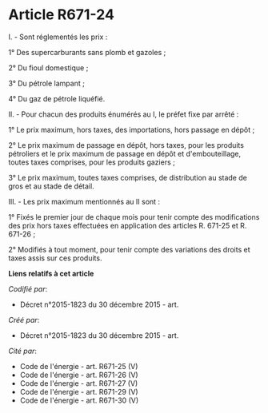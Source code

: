 # Article R671-24

I. - Sont réglementés les prix : 

1° Des supercarburants sans plomb et gazoles ; 

2° Du fioul domestique ; 

3° Du pétrole lampant ; 

4° Du gaz de pétrole liquéfié. 

II. - Pour chacun des produits énumérés au I, le préfet fixe par arrêté : 

1° Le prix maximum, hors taxes, des importations, hors passage en dépôt ; 

2° Le prix maximum de passage en dépôt, hors taxes, pour les produits pétroliers et le prix maximum de passage en dépôt et
d'embouteillage, toutes taxes comprises, pour les produits gaziers ; 

3° Le prix maximum, toutes taxes comprises, de distribution au stade de gros et au stade de détail. 

III. - Les prix maximum mentionnés au II sont : 

1° Fixés le premier jour de chaque mois pour tenir compte des modifications des prix hors taxes effectuées en application des
articles R. 671-25 et R. 671-26 ; 

2° Modifiés à tout moment, pour tenir compte des variations des droits et taxes assis sur ces produits.

**Liens relatifs à cet article**

_Codifié par_:

  - Décret n°2015-1823 du 30 décembre 2015 - art.

_Créé par_:

  - Décret n°2015-1823 du 30 décembre 2015 - art.

_Cité par_:

  - Code de l'énergie - art. R671-25 (V)
  - Code de l'énergie - art. R671-26 (V)
  - Code de l'énergie - art. R671-27 (V)
  - Code de l'énergie - art. R671-29 (V)
  - Code de l'énergie - art. R671-30 (V)
